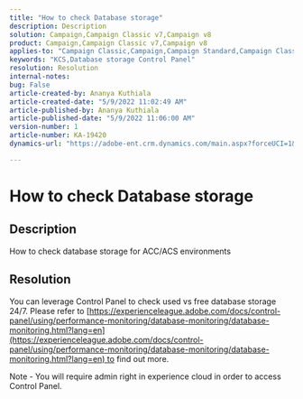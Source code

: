 ```yaml
---
title: "How to check Database storage"
description: Description
solution: Campaign,Campaign Classic v7,Campaign v8
product: Campaign,Campaign Classic v7,Campaign v8
applies-to: "Campaign Classic,Campaign,Campaign Standard,Campaign Classic v7,Campaign v8"
keywords: "KCS,Database storage Control Panel"
resolution: Resolution
internal-notes: 
bug: False
article-created-by: Ananya Kuthiala
article-created-date: "5/9/2022 11:02:49 AM"
article-published-by: Ananya Kuthiala
article-published-date: "5/9/2022 11:06:00 AM"
version-number: 1
article-number: KA-19420
dynamics-url: "https://adobe-ent.crm.dynamics.com/main.aspx?forceUCI=1&pagetype=entityrecord&etn=knowledgearticle&id=c733588c-87cf-ec11-a7b5-0022480a8e40"

---
```

# How to check Database storage

## Description

How to check database storage for ACC/ACS environments

## Resolution


You can leverage Control Panel to check used vs free database storage 24/7. Please refer to [https://experienceleague.adobe.com/docs/control-panel/using/performance-monitoring/database-monitoring/database-monitoring.html?lang=en](https://experienceleague.adobe.com/docs/control-panel/using/performance-monitoring/database-monitoring/database-monitoring.html?lang=en) to find out more.



Note - You will require admin right in experience cloud in order to access Control Panel.
